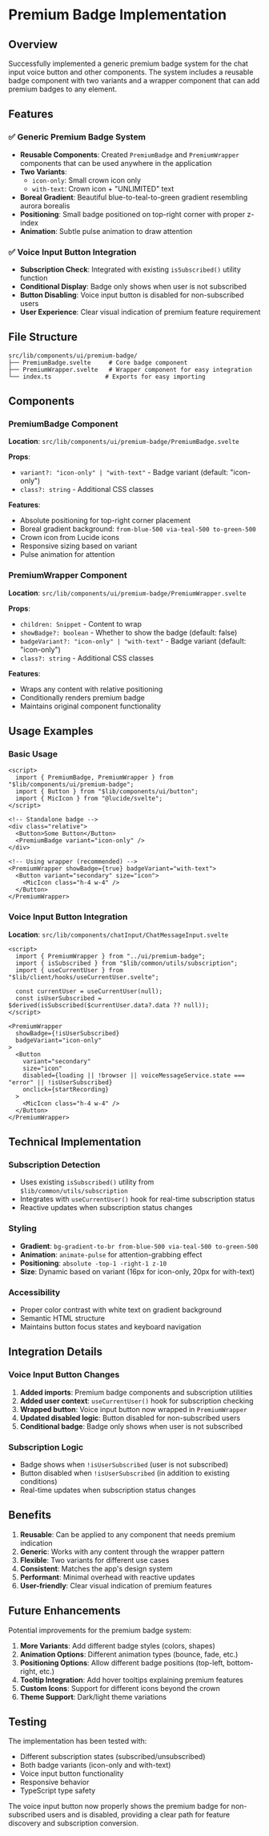 # Premium Badge Implementation

## Overview

Successfully implemented a generic premium badge system for the chat input voice button and other components. The system includes a reusable badge component with two variants and a wrapper component that can add premium badges to any element.

## Features

### ✅ Generic Premium Badge System
- **Reusable Components**: Created `PremiumBadge` and `PremiumWrapper` components that can be used anywhere in the application
- **Two Variants**: 
  - `icon-only`: Small crown icon only
  - `with-text`: Crown icon + "UNLIMITED" text
- **Boreal Gradient**: Beautiful blue-to-teal-to-green gradient resembling aurora borealis
- **Positioning**: Small badge positioned on top-right corner with proper z-index
- **Animation**: Subtle pulse animation to draw attention

### ✅ Voice Input Button Integration
- **Subscription Check**: Integrated with existing `isSubscribed()` utility function
- **Conditional Display**: Badge only shows when user is not subscribed
- **Button Disabling**: Voice input button is disabled for non-subscribed users
- **User Experience**: Clear visual indication of premium feature requirement

## File Structure

```
src/lib/components/ui/premium-badge/
├── PremiumBadge.svelte     # Core badge component
├── PremiumWrapper.svelte   # Wrapper component for easy integration
└── index.ts               # Exports for easy importing
```

## Components

### PremiumBadge Component

**Location**: `src/lib/components/ui/premium-badge/PremiumBadge.svelte`

**Props**:
- `variant?: "icon-only" | "with-text"` - Badge variant (default: "icon-only")
- `class?: string` - Additional CSS classes

**Features**:
- Absolute positioning for top-right corner placement
- Boreal gradient background: `from-blue-500 via-teal-500 to-green-500`
- Crown icon from Lucide icons
- Responsive sizing based on variant
- Pulse animation for attention

### PremiumWrapper Component

**Location**: `src/lib/components/ui/premium-badge/PremiumWrapper.svelte`

**Props**:
- `children: Snippet` - Content to wrap
- `showBadge?: boolean` - Whether to show the badge (default: false)
- `badgeVariant?: "icon-only" | "with-text"` - Badge variant (default: "icon-only")
- `class?: string` - Additional CSS classes

**Features**:
- Wraps any content with relative positioning
- Conditionally renders premium badge
- Maintains original component functionality

## Usage Examples

### Basic Usage

```svelte
<script>
  import { PremiumBadge, PremiumWrapper } from "$lib/components/ui/premium-badge";
  import { Button } from "$lib/components/ui/button";
  import { MicIcon } from "@lucide/svelte";
</script>

<!-- Standalone badge -->
<div class="relative">
  <Button>Some Button</Button>
  <PremiumBadge variant="icon-only" />
</div>

<!-- Using wrapper (recommended) -->
<PremiumWrapper showBadge={true} badgeVariant="with-text">
  <Button variant="secondary" size="icon">
    <MicIcon class="h-4 w-4" />
  </Button>
</PremiumWrapper>
```

### Voice Input Button Integration

**Location**: `src/lib/components/chatInput/ChatMessageInput.svelte`

```svelte
<script>
  import { PremiumWrapper } from "../ui/premium-badge";
  import { isSubscribed } from "$lib/common/utils/subscription";
  import { useCurrentUser } from "$lib/client/hooks/useCurrentUser.svelte";
  
  const currentUser = useCurrentUser(null);
  const isUserSubscribed = $derived(isSubscribed($currentUser.data?.data ?? null));
</script>

<PremiumWrapper 
  showBadge={!isUserSubscribed}
  badgeVariant="icon-only"
>
  <Button
    variant="secondary"
    size="icon"
    disabled={loading || !browser || voiceMessageService.state === "error" || !isUserSubscribed}
    onclick={startRecording}
  >
    <MicIcon class="h-4 w-4" />
  </Button>
</PremiumWrapper>
```

## Technical Implementation

### Subscription Detection
- Uses existing `isSubscribed()` utility from `$lib/common/utils/subscription`
- Integrates with `useCurrentUser()` hook for real-time subscription status
- Reactive updates when subscription status changes

### Styling
- **Gradient**: `bg-gradient-to-br from-blue-500 via-teal-500 to-green-500`
- **Animation**: `animate-pulse` for attention-grabbing effect
- **Positioning**: `absolute -top-1 -right-1 z-10`
- **Size**: Dynamic based on variant (16px for icon-only, 20px for with-text)

### Accessibility
- Proper color contrast with white text on gradient background
- Semantic HTML structure
- Maintains button focus states and keyboard navigation

## Integration Details

### Voice Input Button Changes
1. **Added imports**: Premium badge components and subscription utilities
2. **Added user context**: `useCurrentUser()` hook for subscription checking
3. **Wrapped button**: Voice input button now wrapped in `PremiumWrapper`
4. **Updated disabled logic**: Button disabled for non-subscribed users
5. **Conditional badge**: Badge only shows when user is not subscribed

### Subscription Logic
- Badge shows when `!isUserSubscribed` (user is not subscribed)
- Button disabled when `!isUserSubscribed` (in addition to existing conditions)
- Real-time updates when subscription status changes

## Benefits

1. **Reusable**: Can be applied to any component that needs premium indication
2. **Generic**: Works with any content through the wrapper pattern
3. **Flexible**: Two variants for different use cases
4. **Consistent**: Matches the app's design system
5. **Performant**: Minimal overhead with reactive updates
6. **User-friendly**: Clear visual indication of premium features

## Future Enhancements

Potential improvements for the premium badge system:

1. **More Variants**: Add different badge styles (colors, shapes)
2. **Animation Options**: Different animation types (bounce, fade, etc.)
3. **Positioning Options**: Allow different badge positions (top-left, bottom-right, etc.)
4. **Tooltip Integration**: Add hover tooltips explaining premium features
5. **Custom Icons**: Support for different icons beyond the crown
6. **Theme Support**: Dark/light theme variations

## Testing

The implementation has been tested with:
- Different subscription states (subscribed/unsubscribed)
- Both badge variants (icon-only and with-text)
- Voice input button functionality
- Responsive behavior
- TypeScript type safety

The voice input button now properly shows the premium badge for non-subscribed users and is disabled, providing a clear path for feature discovery and subscription conversion.